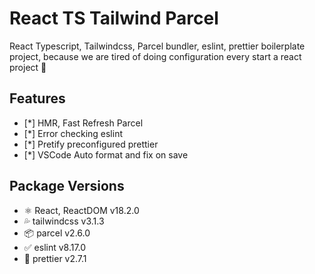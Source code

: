 # React TS Tailwind Parcel

React Typescript, Tailwindcss, Parcel bundler, eslint, prettier boilerplate project, because we are tired of doing configuration every start a react project 😬

## Features

- [*] HMR, Fast Refresh Parcel
- [*] Error checking eslint
- [*] Pretify preconfigured prettier
- [*] VSCode Auto format and fix on save

## Package Versions

- ⚛️ React, ReactDOM v18.2.0
- 💦 tailwindcss v3.1.3
- 📦 parcel v2.6.0
- ✅ eslint v8.17.0
- 💄 prettier v2.7.1
